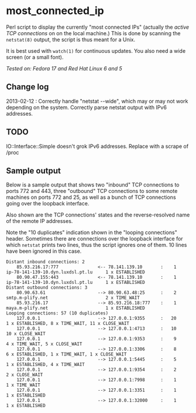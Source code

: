 most_connected_ip
=================

Perl script to display the currently "most connected IPs" (actually the <em>active TCP connections</em> on
on the local machine.) This is done by scanning the `netstat(8)` output, the script is thus meant for a
Unix. 

It is best used with `watch(1)`  for continuous updates. You also need a wide screen (or a small font).

<em>Tested on: Fedora 17 and Red Hat Linux 6 and 5</em>

Change log
----------

2013-02-12 : Correctly handle "netstat --wide", which may or may not work depending on the system.
             Correctly parse netstat output with IPv6 addresses.

TODO
----

IO::Interface::Simple doesn't grok IPv6 addresses. Replace with a scrape of /proc

Sample output
-------------

Below is a sample output that shows two "inbound" TCP connections to ports 772 and 443, three "outbound"
TCP connections to some remote machines on ports 772 and 25, as well as a bunch of TCP connections going over
the loopback interface. 

Also shown are the TCP connections' states and the reverse-resolved name of the remote IP addresses.

Note the "10 duplicates" indication shown in the "looping connections" header. Sometimes there are connections
over the loopback interface for which `netstat` prints two lines, thus the script ignores one of them. 10
lines have been ignored in this case.


    Distant inbound connections: 2
        85.93.216.17:777               <-- 78.141.139.10       :    1        ip-78-141-139-10.dyn.luxdsl.pt.lu     1 x ESTABLISHED
        80.90.47.155:443               <-- 78.141.139.10       :    1        ip-78-141-139-10.dyn.luxdsl.pt.lu     1 x ESTABLISHED
    Distant outbound connections: 3
        80.90.63.61                    --> 80.90.63.48:25      :    2        smtp.m-plify.net                      2 x TIME_WAIT
        85.93.216.17                   --> 85.93.216.18:777    :    1        maya.m-plify.net                      1 x ESTABLISHED
    Looping connections: 57 (10 duplicates)
        127.0.0.1                      --> 127.0.0.1:9355      :   20                                              1 x ESTABLISHED, 8 x TIME_WAIT, 11 x CLOSE_WAIT
        127.0.0.1                      --> 127.0.0.1:4713      :   10                                             10 x CLOSE_WAIT
        127.0.0.1                      --> 127.0.0.1:9353      :    9                                              4 x TIME_WAIT, 5 x CLOSE_WAIT
        127.0.0.1                      --> 127.0.0.1:3306      :    8                                              6 x ESTABLISHED, 1 x TIME_WAIT, 1 x CLOSE_WAIT
        127.0.0.1                      --> 127.0.0.1:5445      :    5                                              1 x ESTABLISHED, 4 x TIME_WAIT
        127.0.0.1                      --> 127.0.0.1:9354      :    2                                              2 x CLOSE_WAIT
        127.0.0.1                      --> 127.0.0.1:7998      :    1                                              1 x TIME_WAIT
        127.0.0.1                      --> 127.0.0.1:3351      :    1                                              1 x ESTABLISHED
        127.0.0.1                      --> 127.0.0.1:32000     :    1                                              1 x ESTABLISHED


